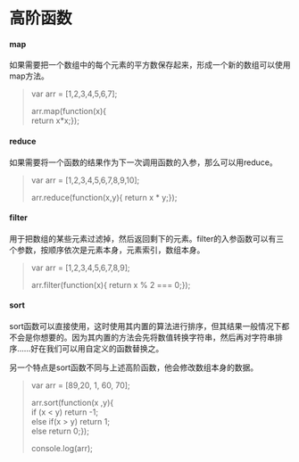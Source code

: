 # 高阶函数

#### map

如果需要把一个数组中的每个元素的平方数保存起来，形成一个新的数组可以使用map方法。

> var arr = \[1,2,3,4,5,6,7\];
>
> arr.map\(function\(x\){  
>      return x\*x;}\);

#### reduce

如果需要将一个函数的结果作为下一次调用函数的入参，那么可以用reduce。

> var arr = \[1,2,3,4,5,6,7,8,9,10\];
>
> arr.reduce\(function\(x,y\){ return x \* y;}\);

#### filter

用于把数组的某些元素过滤掉，然后返回剩下的元素。filter的入参函数可以有三个参数，按顺序依次是元素本身，元素索引，数组本身。

> var arr = \[1,2,3,4,5,6,7,8,9\];
>
> arr.filter\(function\(x\){ return x % 2 === 0;}\);

#### sort

sort函数可以直接使用，这时使用其内置的算法进行排序，但其结果一般情况下都不会是你想要的。因为其内置的方法会先将数值转换字符串，然后再对字符串排序……好在我们可以用自定义的函数替换之。

另一个特点是sort函数不同与上述高阶函数，他会修改数组本身的数据。

> var arr = \[89,20, 1, 60, 70\];
>
> arr.sort\(function\(x ,y\){  
>     if \(x &lt; y\) return -1;  
>     else if\(x &gt; y\) return 1;  
>     else return 0;}\);
>
> console.log\(arr\);



